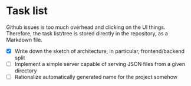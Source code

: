 # Task list

Github issues is too much overhead and clicking on the UI things. Therefore, the task list/tree is stored directly in the repository, as a Markdown file.

* [x] Write down the sketch of architecture, in particular, frontend/backend split
* [ ] Implement a simple server capable of serving JSON files from a given directory
* [ ] Rationalize automatically generated name for the project somehow